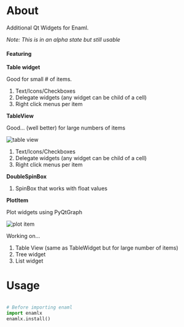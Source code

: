 # About
Additional Qt Widgets for Enaml.

_Note: This is in an alpha state but still usable_



#### Featuring ####

__Table widget__

Good for small # of items.

1. Text/Icons/Checkboxes
2. Delegate widgets (any widget can be child of a cell)
3. Right click menus per item


__TableView__

Good... (well better) for large numbers of items

![table view](https://lh6.googleusercontent.com/FUfzbzZpsMuGymnNdzBeXgONZXJGQreswK05lMP1zRlesxY70Xo14dxYBBOrqb23DCf6yOMeXYqHNxEaNtdc13GNmri6-pQ3-uoq4rcgRvHh3b8J58MVx_xZaifCHz2Hv0Q3CoQ)

1. Text/Icons/Checkboxes
2. Delegate widgets (any widget can be child of a cell)
3. Right click menus per item

__DoubleSpinBox__

1. SpinBox that works with float values

__PlotItem__

Plot widgets using PyQtGraph


![plot item](https://lh6.googleusercontent.com/zjcBnE4FGfP06ihd20tULTeX98k3eMlcqXJp0K-4rRnRDvFUTT9fXPfaUxUwcmY3PQS7PbHgH6KIcJAbhqagHSNCR7rQiVGT9vd_v0xz7LInDFOy5t6c7Nd3pA967qzxPe3kUFk) 



Working on...

1. Table View (same as TableWidget but for large number of items)
2. Tree widget
3. List widget

# Usage

```python

# Before importing enaml
import enamlx
enamlx.install()

```
